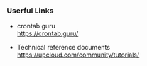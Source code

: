 ### Userful Links

- crontab guru<br>
https://crontab.guru/

- Technical reference documents<br>
https://upcloud.com/community/tutorials/
